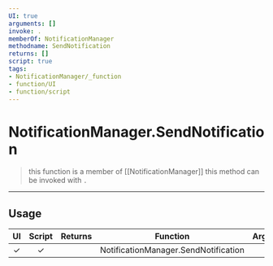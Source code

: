 ```yaml
---
UI: true
arguments: []
invoke: .
memberOf: NotificationManager
methodname: SendNotification
returns: []
script: true
tags:
- NotificationManager/_function
- function/UI
- function/script
---
```

# NotificationManager.SendNotification
> this function is a member of [[NotificationManager]]
> this method can be invoked with `.`
-----
## Usage
|  UI | Script | Returns | Function | Arguments |
|:---:|:------:|-------:|:--------:|:---------|
|✓|✓||NotificationManager.SendNotification||
